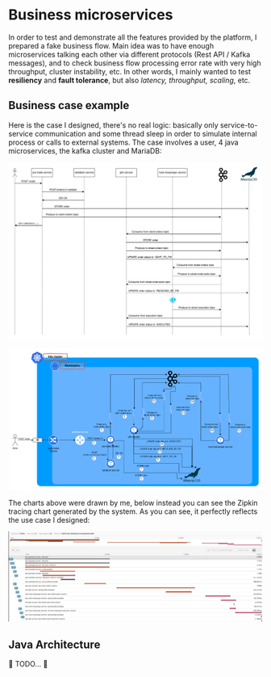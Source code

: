 # Business microservices

In order to test and demonstrate all the features provided by the platform, I prepared a fake business flow.
Main idea was to have enough microservices talking each other via different protocols (Rest API / Kafka messages),
and to check business flow processing error rate with very high throughput, cluster instability, etc.
In other words, I mainly wanted to test **resiliency** and **fault tolerance**, but also _latency, throughput, scaling_,
etc.

## Business case example

Here is the case I designed, there's no real logic: basically only service-to-service communication and
some thread sleep in order to simulate internal process or calls to external systems.
The case involves a user, 4 java microservices, the kafka cluster and MariaDB:

![Use Case - Sequence diagram](docs/media/business-case-sequence-diagram.png)

![Use Case - Cluster view](docs/media/business-case-cluster-view.png)

The charts above were drawn by me, below instead you can see the Zipkin tracing chart generated by the system.
As you can see, it perfectly reflects the use case I designed:

![Tracing - Business case example whole flow](docs/media/tracing/tracing-whole-flow.png)

## Java Architecture

:construction: TODO... :construction:
